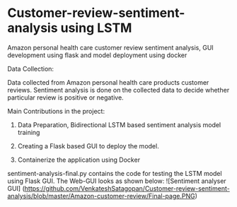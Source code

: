 # Customer-review-sentiment-analysis using LSTM
Amazon personal health care customer review sentiment analysis, GUI development using flask and model deployment using docker

Data Collection:

Data collected from Amazon personal health care products customer reviews. Sentiment analysis is done on the collected data to decide whether particular review is positive or negative.

Main Contributions in the project:

1. Data Preparation, Bidirectional LSTM based sentiment analysis model training

2. Creating a Flask based GUI to deploy the model.

3. Containerize the application using Docker


sentiment-analysis-final.py contains the code for testing the LSTM model using Flask GUI. The Web-GUI looks as shown below:
![Sentiment analyser GUI] (https://github.com/VenkateshSatagopan/Customer-review-sentiment-analysis/blob/master/Amazon-customer-review/Final-page.PNG)






